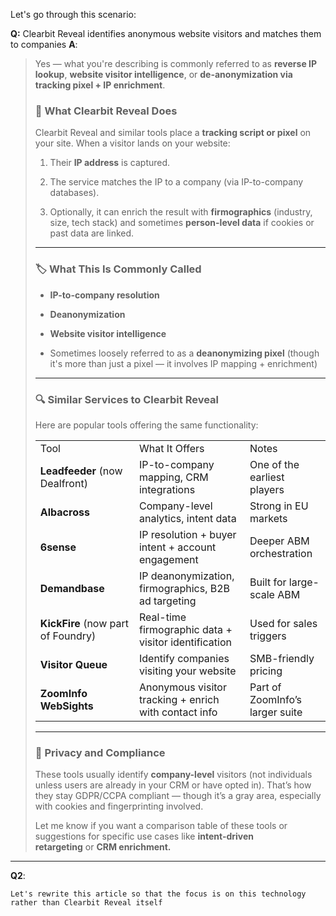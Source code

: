 Let's go through this scenario:


**Q:** Clearbit Reveal identifies anonymous website visitors and matches them to companies
**A**:
> Yes — what you're describing is commonly referred to as **reverse IP lookup**, **website visitor intelligence**, or **de-anonymization via tracking pixel + IP enrichment**.
> 
> ### 🧠 What Clearbit Reveal Does
> 
> Clearbit Reveal and similar tools place a **tracking script or pixel** on your site. When a visitor lands on your website:
> 
> 1. Their **IP address** is captured.
>     
> 2. The service matches the IP to a company (via IP-to-company databases).
>     
> 3. Optionally, it can enrich the result with **firmographics** (industry, size, tech stack) and sometimes **person-level data** if cookies or past data are linked.
>     
> 
> ---
> 
> ### 🏷️ What This Is Commonly Called
> 
> - **IP-to-company resolution**
>     
> - **Deanonymization**
>     
> - **Website visitor intelligence**
>     
> - Sometimes loosely referred to as a **deanonymizing pixel** (though it's more than just a pixel — it involves IP mapping + enrichment)
>     
> 
> ---
> 
> ### 🔍 Similar Services to Clearbit Reveal
> 
> Here are popular tools offering the same functionality:
> 
> |   |   |   |
> |---|---|---|
> |Tool|What It Offers|Notes|
> |**Leadfeeder** (now Dealfront)|IP-to-company mapping, CRM integrations|One of the earliest players|
> |**Albacross**|Company-level analytics, intent data|Strong in EU markets|
> |**6sense**|IP resolution + buyer intent + account engagement|Deeper ABM orchestration|
> |**Demandbase**|IP deanonymization, firmographics, B2B ad targeting|Built for large-scale ABM|
> |**KickFire** (now part of Foundry)|Real-time firmographic data + visitor identification|Used for sales triggers|
> |**Visitor Queue**|Identify companies visiting your website|SMB-friendly pricing|
> |**ZoomInfo WebSights**|Anonymous visitor tracking + enrich with contact info|Part of ZoomInfo’s larger suite|
> 
> ---
> 
> ### 🔐 Privacy and Compliance
> 
> These tools usually identify **company-level** visitors (not individuals unless users are already in your CRM or have opted in). That’s how they stay GDPR/CCPA compliant — though it’s a gray area, especially with cookies and fingerprinting involved.
> 
> Let me know if you want a comparison table of these tools or suggestions for specific use cases like **intent-driven retargeting** or **CRM enrichment.**


---

**Q2**:
```
Let's rewrite this article so that the focus is on this technology rather than Clearbit Reveal itself
```